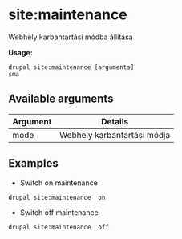 # site:maintenance
Webhely karbantartási módba állítása

**Usage:**
```
drupal site:maintenance [arguments]
sma
```

## Available arguments
Argument | Details
---------|-------------
mode | Webhely karbantartási módja

## Examples
* Switch on maintenance
```
drupal site:maintenance  on
```
* Switch off maintenance
```
drupal site:maintenance  off
```
